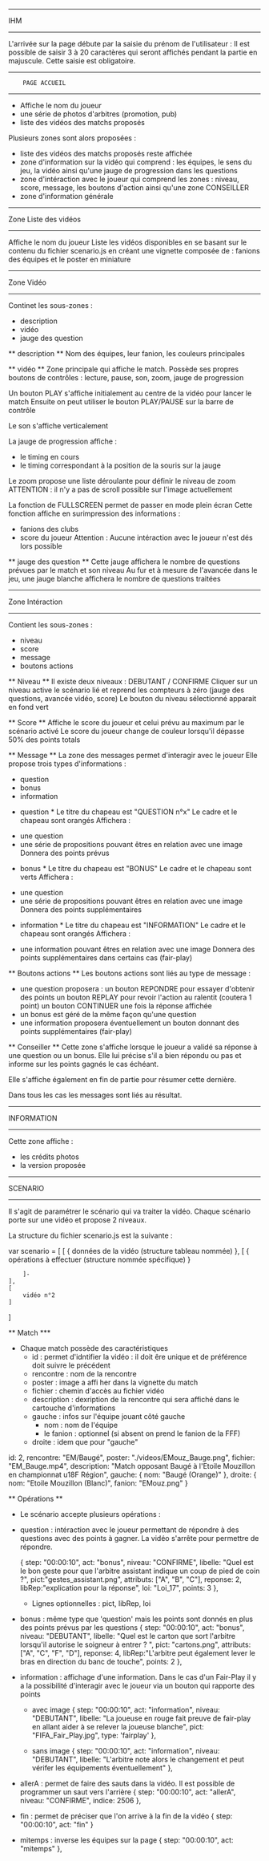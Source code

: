 ********************************
IHM
********************************

L'arrivée sur la page débute par la saisie du prénom de l'utilisateur :
Il est possible de saisir 3 à 20 caractères qui seront affichés pendant la partie en majuscule.
Cette saisie est obligatoire.

**************************************
        PAGE ACCUEIL
**************************************
- Affiche le nom du joueur
- une série de photos d'arbitres (promotion, pub)
- liste des vidéos des matchs proposés

Plusieurs zones sont alors proposées : 
- liste des vidéos des matchs proposés reste affichée
- zone d'information sur la vidéo qui comprend : les équipes, le sens du jeu, la vidéo ainsi qu'une jauge de progression dans les questions
- zone d'intéraction avec le joueur qui comprend les zones : niveau, score, message, les boutons d'action ainsi qu'une zone CONSEILLER
- zone d'information générale

********************************
Zone Liste des vidéos
********************************
Affiche le nom du joueur
Liste les vidéos disponibles en se basant sur le contenu du fichier scenario.js 
en créant une vignette composée de : fanions des équipes et le poster en miniature

********************************
Zone Vidéo
********************************
Continet les sous-zones :
- description
- vidéo
- jauge des question

** description **
Nom des équipes, leur fanion, les couleurs principales

** vidéo  **
Zone principale qui affiche le match.
Possède ses propres boutons de contrôles : lecture, pause, son, zoom, jauge de progression

Un bouton PLAY s'affiche initialement au centre de la vidéo pour lancer le match
Ensuite on peut utiliser le bouton PLAY/PAUSE sur la barre de contrôle

Le son s'affiche verticalement

La jauge de progression affiche :
- le timing en cours
- le timing correspondant à la position de la souris sur la jauge

Le zoom propose une liste déroulante pour définir le niveau de zoom
ATTENTION : il n'y a pas de scroll possible sur l'image actuellement

La fonction de FULLSCREEN permet de passer en mode plein écran
Cette fonction affiche en surimpression des informations :
- fanions des clubs
- score du joueur
Attention : Aucune intéraction avec le joueur n'est dés lors possible

**  jauge des question  **
Cette jauge affichera le nombre de questions prévues par le match et son niveau
Au fur et à mesure de l'avancée dans le jeu, une jauge blanche affichera le nombre de questions traitées

********************************
Zone Intéraction
********************************
Contient les sous-zones :
- niveau
- score
- message
- boutons actions

** Niveau **
Il existe deux niveaux : DEBUTANT / CONFIRME
Cliquer sur un niveau active le scénario lié et reprend les compteurs à zéro (jauge des questions, avancée vidéo, score)
Le bouton du niveau sélectionné apparait en fond vert

** Score **
Affiche le score du joueur et celui prévu au maximum par le scénario activé
Le score du joueur change de couleur lorsqu'il dépasse 50% des points totals

** Message **
La zone des messages permet d'interagir avec le joueur
Elle propose trois types d'informations :
- question
- bonus
- information

* question *
Le titre du chapeau est "QUESTION n°x"
Le cadre et le chapeau sont orangés
Affichera :
- une question
- une série de propositions pouvant êtres en relation avec une image
Donnera des points prévus

* bonus *
Le titre du chapeau est "BONUS"
Le cadre et le chapeau sont verts
Affichera :
- une question
- une série de propositions pouvant êtres en relation avec une image
Donnera des points supplémentaires

* information *
Le titre du chapeau est "INFORMATION"
Le cadre et le chapeau sont orangés
Affichera :
- une information pouvant êtres en relation avec une image
Donnera des points supplémentaires dans certains cas (fair-play)

** Boutons actions **
Les boutons actions sont liés au type de message :
- une question proposera : 
    un bouton REPONDRE pour essayer d'obtenir des points 
    un bouton REPLAY pour revoir l'action au ralentit (coutera 1 point)
    un bouton CONTINUER une fois la réponse affichée
- un bonus est géré de la même façon qu'une question
- une information proposera éventuellement un bouton donnant des points supplémentaires (fair-play)

** Conseiller **
Cette zone s'affiche lorsque le joueur a validé sa réponse à une question ou un bonus.
Elle lui précise s'il a bien répondu ou pas et informe sur les points gagnés le cas échéant.

Elle s'affiche également en fin de partie pour résumer cette dernière.

Dans tous les cas les messages sont liés au résultat.

********************************
INFORMATION
********************************
Cette zone affiche :
- les crédits photos
- la version proposée

********************************
SCENARIO
********************************

Il s'agit de paramétrer le scénario qui va traiter la vidéo.
Chaque scénario porte sur une vidéo et propose 2 niveaux.

La structure du fichier scenario.js est la suivante :

var scenario = [
    [
        { 
            données de la vidéo (structure tableau nommée)
        },
        [
            {
                opérations à effectuer (structure nommée spécifique)
            }

        ]- 
    ],
    [
        vidéo n°2
    ]
]

** Match ***
- Chaque match possède des caractéristiques
    - id : permet d'idntifier la vidéo : il doit êre unique et de préférence doit suivre le précédent
    - rencontre : nom de la rencontre
    - poster : image a affi her dans la vignette du match
    - fichier : chemin d'accès au fichier vidéo
    - description : dexription de la rencontre qui sera affiché dans le cartouche d'informations
    - gauche : infos sur l'équipe jouant côté gauche
        - nom : nom de l'équipe
        - le fanion : optionnel (si absent on prend le fanion de la FFF)
    - droite : idem que pour "gauche"

id: 2,
rencontre: "EM/Baugé",
poster: "./videos/EMouz_Bauge.png",
fichier: "EM_Bauge.mp4",
description: "Match opposant Baugé à l'Etoile Mouzillon en championnat u18F Région",
gauche: {
    nom: "Baugé (Orange)"
},
droite: {
    nom: "Etoile Mouzillon (Blanc)",
    fanion: "EMouz.png"
}

** Opérations **
- Le scénario accepte plusieurs opérations :
- question : intéraction avec le joueur permettant de répondre à des questions avec des points à gagner. La vidéo s'arrête pour permettre de répondre.

    {
        step: "00:00:10",
        act: "bonus",
        niveau: "CONFIRME",
        libelle: "Quel est le bon geste pour que l'arbitre assistant indique un coup de pied de coin ?",
        pict:"gestes_assistant.png",
        attributs: ["A", "B", "C"],
        reponse: 2,
        libRep:"explication pour la réponse",
        loi: "Loi_17",
        points: 3
    },

    - Lignes optionnelles : pict, libRep, loi

- bonus : même type que 'question' mais les points sont donnés en plus des points prévus par les questions
    {
        step: "00:00:10",
        act: "bonus",
        niveau: "DEBUTANT",
        libelle: "Quel est le carton que sort l'arbitre lorsqu'il autorise le soigneur à entrer ? ",
        pict: "cartons.png",
        attributs: ["A", "C", "F", "D"],
        reponse: 4,
        libRep:"L'arbitre peut également lever le bras en direction du banc de touche",
        points: 2
    },
- information : affichage d'une information. Dans le cas d'un Fair-Play il y a la possibilité d'interagir avec le joueur via un bouton qui rapporte des points
    - avec image
    {
        step: "00:00:10",
        act: "information",
        niveau: "DEBUTANT",
        libelle: "La joueuse en rouge fait preuve de fair-play en allant aider à se relever la joueuse blanche",
        pict: "FIFA_Fair_Play.jpg",
        type: 'fairplay'
    },

    - sans image
    {
    step: "00:00:10",
    act: "information",
    niveau: "DEBUTANT",
    libelle: "L'arbitre note alors le changement et peut vérifer les équipements éventuellement"
    },
- allerA : permet de faire des sauts dans la vidéo. Il est possible de programmer un saut vers l'arrière
    {
        step: "00:00:10",
        act: "allerA",
        niveau: "CONFIRME",
        indice: 2506
    },
- fin : permet de préciser que l'on arrive à la fin de la vidéo
    {
        step: "00:00:10",
        act: "fin"
    }
- mitemps : inverse les équipes sur la page
    {
        step: "00:00:10",
        act: "mitemps"
    },

